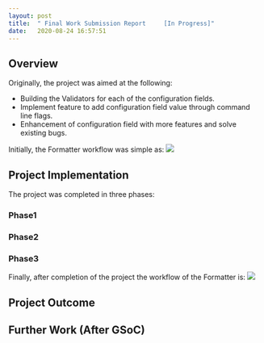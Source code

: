 ```yaml
---
layout: post
title:  " Final Work Submission Report     [In Progress]"
date:   2020-08-24 16:57:51
---
```


## Overview
Originally, the project was aimed at the following:
 * Building the Validators for each of the configuration fields.
 * Implement feature to add configuration field value through command line flags.
 * Enhancement of configuration field with more features and solve existing bugs.

Initially, the Formatter workflow was simple as:
<img src="{{ site.baseurl }}/assets/img/initial.png">

## Project Implementation
The project was completed in three phases:

### Phase1

### Phase2

### Phase3

Finally, after completion of the project the workflow of the Formatter is:
<img src="{{ site.baseurl }}/assets/img/Final.png">

## Project Outcome

## Further Work (After GSoC)

